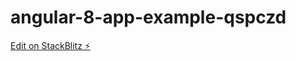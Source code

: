 # angular-8-app-example-qspczd

[Edit on StackBlitz ⚡️](https://stackblitz.com/edit/angular-8-app-example-qspczd)